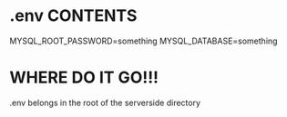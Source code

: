# .env CONTENTS
MYSQL_ROOT_PASSWORD=something
MYSQL_DATABASE=something

# WHERE DO IT GO!!!
.env belongs in the root of the serverside directory